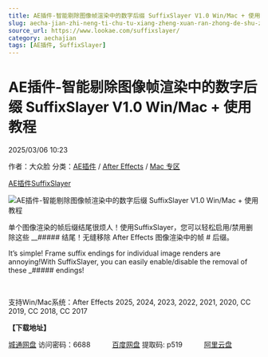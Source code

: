 ```yaml
---
title: AE插件-智能剔除图像帧渲染中的数字后缀 SuffixSlayer V1.0 Win/Mac + 使用教程
slug: aecha-jian-zhi-neng-ti-chu-tu-xiang-zheng-xuan-ran-zhong-de-shu-zi-hou-zhui-suffixslayer-v1-0-win-mac-shi-yong-jiao-cheng
source_url: https://www.lookae.com/suffixslayer/
category: aechajian
tags: [AE插件, SuffixSlayer]
---
```

# AE插件-智能剔除图像帧渲染中的数字后缀 SuffixSlayer V1.0 Win/Mac + 使用教程

2025/03/06 10:23

作者：大众脸
分类：[AE插件](https://www.lookae.com/after-effects/aechajian/) / [After Effects](https://www.lookae.com/after-effects/) / [Mac 专区](https://www.lookae.com/mac-osx/)

[AE插件](https://www.lookae.com/tag/ae%e6%8f%92%e4%bb%b6/)[SuffixSlayer](https://www.lookae.com/tag/suffixslayer/)

![AE插件-智能剔除图像帧渲染中的数字后缀 SuffixSlayer V1.0 Win/Mac + 使用教程](https://www.lookae.com/wp-content/uploads/2025/03/SuffixSlayer-.jpg "AE插件-智能剔除图像帧渲染中的数字后缀 SuffixSlayer V1.0 Win/Mac + 使用教程-LookAE.com")

单个图像渲染的帧后缀结尾很烦人！使用SuffixSlayer，您可以轻松启用/禁用删除这些 \_\_##### 结尾！无缝移除 After Effects 图像渲染中的帧 # 后缀。

It’s simple! Frame suffix endings for individual image renders are annoying!With SuffixSlayer, you can easily enable/disable the removal of these \_##### endings!

[﻿﻿﻿](http://cloud.video.taobao.com/play/u/null/p/1/e/6/t/1/510328278064.mp4)

支持Win/Mac系统：After Effects 2025, 2024, 2023, 2022, 2021, 2020, CC 2019, CC 2018, CC 2017

**【下载地址】**

[城通网盘](https://url70.ctfile.com/f/2827370-1467156853-fcce6d?p=4431) 访问密码：6688           [百度网盘](https://pan.baidu.com/s/1nKK3ly1x1-lttWhwJJskWw?pwd=p519) 提取码: p519           [阿里云盘](https://www.alipan.com/s/S2mFEPrRZAC)
